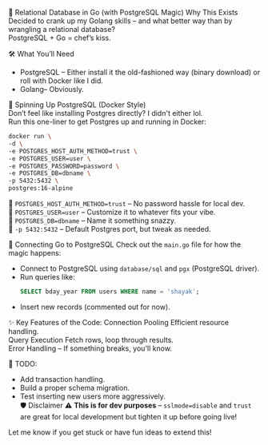 🎩 Relational Database in Go (with PostgreSQL Magic)
Why This Exists
Decided to crank up my Golang skills – and what better way than by wrangling a relational database?  
PostgreSQL + Go = chef’s kiss.  

🛠️ What You’ll Need
- PostgreSQL – Either install it the old-fashioned way (binary download) or roll with Docker like I did.  
- Golang– Obviously.  

🚀 Spinning Up PostgreSQL (Docker Style)  
Don’t feel like installing Postgres directly? I didn't either lol.  
Run this one-liner to get Postgres up and running in Docker:  
```bash
docker run \
-d \
-e POSTGRES_HOST_AUTH_METHOD=trust \
-e POSTGRES_USER=user \
-e POSTGRES_PASSWORD=password \
-e POSTGRES_DB=dbname \
-p 5432:5432 \
postgres:16-alpine
```
🔹 `POSTGRES_HOST_AUTH_METHOD=trust` – No password hassle for local dev.  
🔹 `POSTGRES_USER=user` – Customize it to whatever fits your vibe.  
🔹 `POSTGRES_DB=dbname` – Name it something snazzy.  
🔹 `-p 5432:5432` – Default Postgres port, but tweak as needed.  

🔗 Connecting Go to PostgreSQL
Check out the `main.go` file for how the magic happens:  
- Connect to PostgreSQL using `database/sql` and `pgx` (PostgreSQL driver).  
- Run queries like:  
  ```sql
  SELECT bday_year FROM users WHERE name = 'shayak';
  ```
- Insert new records (commented out for now).  

✨ Key Features of the Code:
Connection Pooling Efficient resource handling.  
Query Execution Fetch rows, loop through results.  
Error Handling – If something breaks, you'll know.  

🚧 TODO:
- Add transaction handling.  
- Build a proper schema migration.  
- Test inserting new users more aggressively.  
🛡️ Disclaimer
⚠️ **This is for dev purposes** – `sslmode=disable` and `trust` are great for local development but tighten it up before going live!  

Let me know if you get stuck or have fun ideas to extend this!
